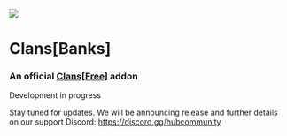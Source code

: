 
![](https://i.imgur.com/nUK8WSV.png)

# Clans\[Banks]
### An official [Clans\[Free\]](https://github.com/Hempfest/Clans) addon

Development in progress

Stay tuned for updates. We will be announcing release and further
details on our support Discord: https://discord.gg/hubcommunity
